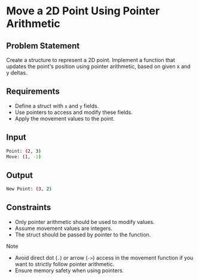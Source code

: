 # Move a 2D Point Using Pointer Arithmetic

## Problem Statement

Create a structure to represent a 2D point. Implement a function that updates the point's position using pointer arithmetic, based on given x and y deltas.

## Requirements

- Define a struct with `x` and `y` fields.
- Use pointers to access and modify these fields.
- Apply the movement values to the point.

## Input

```bash
Point: (2, 3)  
Move: (1, -1)
```

## Output

```bash
New Point: (3, 2)
```

## Constraints

- Only pointer arithmetic should be used to modify values.
- Assume movement values are integers.
- The struct should be passed by pointer to the function.

> [!NOTE]
>
> - Avoid direct dot (`.`) or arrow (`->`) access in the movement function if you want to strictly follow pointer arithmetic.
> - Ensure memory safety when using pointers.
